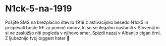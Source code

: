 # N1ck-5-na-1919

Pošjite SMS na brezplačno število 1919 z aktivacijsko besedo N1ck5 in prispevali boste 5€ za pomoč romov, ki so se ilegalno nastanili v Sloveniji in si ne zaslužijo niti pogleda v njihovo smer. Spizdi nazaj v Albanijo cigan črni. Z ljubeznijo tvoj biggest hater 🥰 
